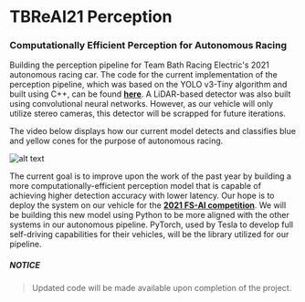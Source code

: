 # TBReAI21 Perception
### Computationally Efficient Perception for Autonomous Racing

Building the perception pipeline for Team Bath Racing Electric's 2021 autonomous racing car. The code for the current implementation of the perception pipeline, which was based on the YOLO v3-Tiny algorithm and built using C++, can be found [**here**](YOLOv3-Tiny-Implementation/code). A LiDAR-based detector was also built using convolutional neural networks. However, as our vehicle will only utilize stereo cameras, this detector will be scrapped for future iterations. 

The video below displays how our current model detects and classifies blue and yellow cones for the purpose of autonomous racing.  

![alt text](https://github.com/TBReAI/TBReAI21-Perception/blob/main/YOLOv3-Tiny-Implementation/images-and-video/old-detection.gif "Detection GIF")

The current goal is to improve upon the work of the past year by building a more computationally-efficient perception model that is capable of achieving higher detection accuracy with lower latency. Our hope is to deploy the system on our vehicle for the [**2021 FS-AI competition**](https://www.imeche.org/events/formula-student/team-information/fs-ai). We will be building this new model using Python to be more aligned with the other systems in our autonomous pipeline. PyTorch, used by Tesla to develop full self-driving capabilities for their vehicles, will be the library utilized for our pipeline. 

##### NOTICE
> Updated code will be made available upon completion of the project.
